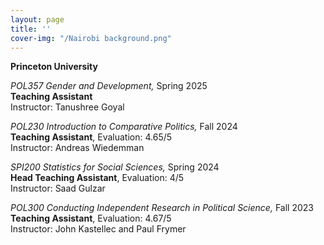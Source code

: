 ```yaml
---
layout: page
title: ''
cover-img: "/Nairobi background.png"
---
```


**Princeton University**

*POL357 Gender and Development,* Spring 2025  
**Teaching Assistant**  
Instructor: Tanushree Goyal  


*POL230 Introduction to Comparative Politics,* Fall 2024  
**Teaching Assistant**, Evaluation: 4.65/5  
Instructor: Andreas Wiedemman  


*SPI200 Statistics for Social Sciences,* Spring 2024  
**Head Teaching Assistant**, Evaluation: 4/5  
Instructor: Saad Gulzar  


*POL300 Conducting Independent Research in Political Science,* Fall 2023  
**Teaching Assistant**, Evaluation: 4.67/5  
Instructor: John Kastellec and Paul Frymer  

